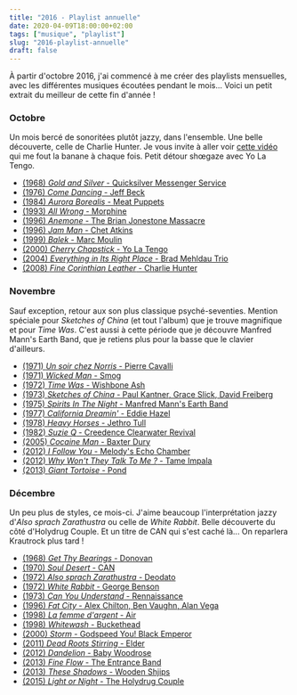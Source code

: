 ```yaml
---
title: "2016 - Playlist annuelle"
date: 2020-04-09T18:00:00+02:00
tags: ["musique", "playlist"]
slug: "2016-playlist-annuelle"
draft: false
---
```


À partir d'octobre 2016, j'ai commencé à me créer des playlists mensuelles, avec les différentes musiques écoutées pendant le mois... Voici un petit extrait du meilleur de cette fin d'année !

### Octobre

Un mois bercé de sonoritées plutôt jazzy, dans l'ensemble. Une belle découverte, celle de Charlie Hunter. Je vous invite à aller voir [cette vidéo](https://www.youtube.com/watch?v=0HJQJzUwRMk) qui me fout la banane à chaque fois. Petit détour shœgaze avec Yo La Tengo.

* [(1968) *Gold and Silver* - Quicksilver Messenger Service](https://www.youtube.com/watch?v=KhraiPTORhI)
* [(1976) *Come Dancing* - Jeff Beck](https://www.youtube.com/watch?v=xtbUcCe7rM0)
* [(1984) *Aurora Borealis* - Meat Puppets](https://www.youtube.com/watch?v=YmAnzLxI-cA)
* [(1993) *All Wrong* - Morphine](https://www.youtube.com/watch?v=BlAWsVXKzq8)
* [(1996) *Anemone* - The Brian Jonestone Massacre](https://www.youtube.com/watch?v=StV9lElcvAY)
* [(1996) *Jam Man* - Chet Atkins](https://www.youtube.com/watch?v=pxPCMvE2bJg)
* [(1999) *Balek* - Marc Moulin](https://www.youtube.com/watch?v=Gb2O1eFTT18)
* [(2000) *Cherry Chapstick* - Yo La Tengo](https://www.youtube.com/watch?v=V0WRaVVf3E4)
* [(2004) *Everything in Its Right Place* - Brad Mehldau Trio](https://www.youtube.com/watch?v=omF16-qbmeM)
* [(2008) *Fine Corinthian Leather* - Charlie Hunter](https://www.youtube.com/watch?v=SRzFVlPLrLo)

### Novembre

Sauf exception, retour aux son plus classique psyché-seventies. Mention spéciale pour *Sketches of China* (et tout l'album) que je trouve magnifique et pour *Time Was*. C'est aussi à cette période que je découvre Manfred Mann's Earth Band, que je retiens plus pour la basse que le clavier d'ailleurs.

* [(1971) *Un soir chez Norris* - Pierre Cavalli](https://www.youtube.com/watch?v=RuknYtbzR9M)
* [(1971) *Wicked Man* - Smog](https://www.youtube.com/watch?v=Xs4s94J_4Cc)
* [(1972) *Time Was* - Wishbone Ash](https://www.youtube.com/watch?v=SjIvjmJQJYE)
* [(1973) *Sketches of China* - Paul Kantner, Grace Slick, David Freiberg](https://www.youtube.com/watch?v=47a_vjNiYKg)
* [(1975) *Spirits In The Night* - Manfred Mann's Earth Band](https://www.youtube.com/watch?v=gvJ6o1PC4pA)
* [(1977) *California Dreamin'* - Eddie Hazel](https://www.youtube.com/watch?v=CqDGTT2OtsQ)
* [(1978) *Heavy Horses* - Jethro Tull](https://www.youtube.com/watch?v=vRHATZzMh-g)
* [(1982) *Suzie Q* - Creedence Clearwater Revival](https://www.youtube.com/watch?v=1mxaA-bJ35s)
* [(2005) *Cocaine Man* - Baxter Dury](https://www.youtube.com/watch?v=3DB9n8vjIi4)
* [(2012) *I Follow You* - Melody's Echo Chamber](https://www.youtube.com/watch?v=v29I0srhPwg)
* [(2012) *Why Won't They Talk To Me ?* - Tame Impala](https://www.youtube.com/watch?v=GwKYErIF3VE)
* [(2013) *Giant Tortoise* - Pond](https://www.youtube.com/watch?v=jvZ9tEb67HE)

### Décembre

Un peu plus de styles, ce mois-ci. J'aime beaucoup l'interprétation jazzy d'*Also sprach Zarathustra* ou celle de *White Rabbit*. Belle découverte du côté d'Holydrug Couple. Et un titre de CAN qui s'est caché là... On reparlera Krautrock plus tard !

* [(1968) *Get Thy Bearings* - Donovan](https://www.youtube.com/watch?v=XyxfCQG1t4w)
* [(1970) *Soul Desert* - CAN](https://www.youtube.com/watch?v=TECyopdL4fI)
* [(1972) *Also sprach Zarathustra* - Deodato](https://www.youtube.com/watch?v=RJKsp9_L24Q)
* [(1972) *White Rabbit* - George Benson](https://www.youtube.com/watch?v=F4KluQT0ZAo)
* [(1973) *Can You Understand* - Rennaissance](https://www.youtube.com/watch?v=JwAPFbQVMgs)
* [(1996) *Fat City* - Alex Chilton, Ben Vaughn, Alan Vega](https://www.youtube.com/watch?v=gBy55Z0F2z0)
* [(1998) *La femme d'argent* - Air](https://www.youtube.com/watch?v=U4U19zwFENs)
* [(1998) *Whitewash* - Buckethead](https://www.youtube.com/watch?v=bHQmDqlv5Rc)
* [(2000) *Storm* - Godspeed You! Black Emperor](https://www.youtube.com/watch?v=5eZ_TgE3x_A)
* [(2011) *Dead Roots Stirring* - Elder](https://www.youtube.com/watch?v=FMhm7ZtWy3M)
* [(2012) *Dandelion* - Baby Woodrose](https://www.youtube.com/watch?v=7RVthVrwauA)
* [(2013) *Fine Flow* - The Entrance Band](https://www.youtube.com/watch?v=7XuQ2XwSUsw)
* [(2013) *These Shadows* - Wooden Shjips](https://www.youtube.com/watch?v=-ng_dBhjt0s)
* [(2015) *Light or Night* - The Holydrug Couple](https://www.youtube.com/watch?v=6OSYwYk5EGg)
